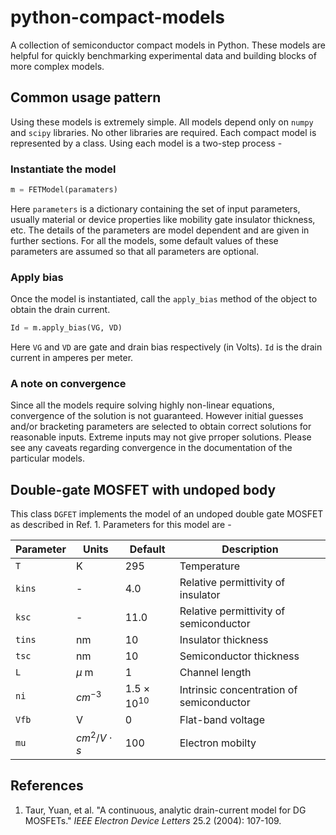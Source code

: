 # python-compact-models

A collection of semiconductor compact models in Python. 
These models are helpful for quickly benchmarking experimental data and building blocks of more complex models.

## Common usage pattern

Using these models is extremely simple. 
All models depend only on `numpy` and `scipy` libraries. 
No other libraries are required.
Each compact model is represented by a class. 
Using each model is a two-step process -

### Instantiate the model

```python
m = FETModel(paramaters)
```

Here `parameters` is a dictionary containing the set of input parameters, 
usually material or device properties like mobility gate insulator thickness, etc. 
The details of the parameters are model dependent and are given in further sections.
For all the models, some default values of these parameters are assumed so that all parameters are optional.

### Apply bias

Once the model is instantiated, call the `apply_bias` method of the object to obtain the drain current.

```python
Id = m.apply_bias(VG, VD)
```

Here `VG` and `VD` are gate and drain bias respectively (in Volts).
`Id` is the drain current in amperes per meter.

### A note on convergence

Since all the models require solving highly non-linear equations, convergence of the solution is not guaranteed.
However initial guesses and/or bracketing parameters are selected to obtain correct solutions for reasonable inputs.
Extreme inputs may not give prroper solutions.
Please see any caveats regarding convergence in the documentation of the particular models.

## Double-gate MOSFET with undoped body

This class `DGFET` implements the model of an undoped double gate MOSFET as described in Ref. 1. 
Parameters for this model are - 

| Parameter | Units           | Default             | Description                              |
|-----------|-----------------|---------------------|------------------------------------------|
| `T`       | K               | 295                 | Temperature                              |
| `kins`    | -               | 4.0                 | Relative permittivity of insulator       |
| `ksc`     | -               | 11.0                | Relative permittivity of semiconductor   |
| `tins`    | nm              | 10                  | Insulator thickness                      |
| `tsc`     | nm              | 10                  | Semiconductor thickness                  |
| `L`       | $\mu$ m         | 1                   | Channel length                           |
| `ni`      | $cm^{-3}$       | $1.5\times 10^{10}$ | Intrinsic concentration of semiconductor |
| `Vfb`     | V               | 0                   | Flat-band voltage                        |
| `mu`      | $cm^2/V\cdot s$ | 100                 | Electron mobilty                         |


## References

1. Taur, Yuan, et al. "A continuous, analytic drain-current model for DG MOSFETs." *IEEE Electron Device Letters* 25.2 (2004): 107-109.




